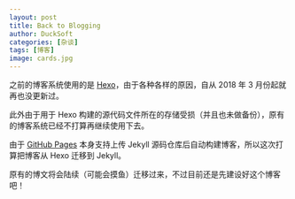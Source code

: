 ```yaml
---
layout: post
title: Back to Blogging
author: DuckSoft
categories: [杂谈]
tags: [博客]
image: cards.jpg
---
```


之前的博客系统使用的是 [Hexo](hexo)，由于各种各样的原因，自从 2018 年 3 月份起就再也没更新过。

此外由于用于 Hexo 构建的源代码文件所在的存储受损（并且也未做备份），原有的博客系统已经不打算再继续使用下去。

由于 [GitHub Pages](github-pages) 本身支持上传 Jekyll 源码仓库后自动构建博客，所以这次打算把博客从 Hexo 迁移到 Jekyll。

原有的博文将会陆续（可能会摸鱼）迁移过来，不过目前还是先建设好这个博客吧！

[hexo]: https://hexo.io/	"Hexo"
[github-pages]: https://pages.github.com/	"GitHub Pages"

